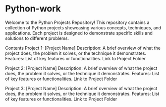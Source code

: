 # Python-work
Welcome to the Python Projects Repository! This repository contains a collection of Python projects showcasing various concepts, techniques, and applications. Each project is designed to demonstrate specific skills and solutions to different problems.

Contents
Project 1: [Project Name]
Description: A brief overview of what the project does, the problem it solves, or the technique it demonstrates.
Features: List of key features or functionalities.
Link to Project Folder

Project 2: [Project Name]
Description: A brief overview of what the project does, the problem it solves, or the technique it demonstrates.
Features: List of key features or functionalities.
Link to Project Folder

Project 3: [Project Name]
Description: A brief overview of what the project does, the problem it solves, or the technique it demonstrates.
Features: List of key features or functionalities.
Link to Project Folder
